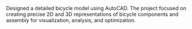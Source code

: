 Designed a detailed bicycle model using AutoCAD. The project focused on creating precise 2D and 3D representations of bicycle components and assembly for visualization, analysis, and optimization.

